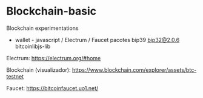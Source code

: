 # Blockchain-basic
Blockchain experimentations
- wallet - javascript / Electrum / Faucet
pacotes
  bip39
  bip32@2.0.6
  bitcoinlibjs-lib 

Electrum:
https://electrum.org/#home

Blockchain (visualizador):
https://www.blockchain.com/explorer/assets/btc-testnet

Faucet:
https://bitcoinfaucet.uo1.net/
